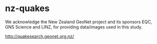 # nz-quakes

We acknowledge the New Zealand GeoNet project and its sponsors EQC, GNS Science and LINZ, for providing data/images used in this study.

http://quakesearch.geonet.org.nz/
